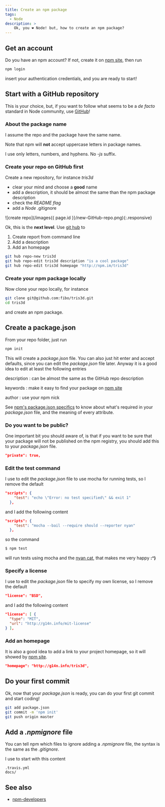 ```yaml
---
title: Create an npm package
tags:
  - Node
description: >
    Ok, you ❤ Node! but, how to create an npm package?
---
```


## Get an account

Do you have an npm account? If not, create it on [npm site][npm], then run

```bash
npm login
```

insert your authentication credentials, and you are ready to start!

## Start with a GitHub repository

This is your choice, but, if you want to follow what seems to be a *de facto* standard in Node community, use [GitHub]!

### About the package name

I assume the repo and the package have the same name.

<div class="paper warning">Note that npm will <strong>not</strong> accept uppercase letters in package names.</div>

I use only letters, numbers, and hyphens. No *-js* suffix.

### Create your repo on GitHub first

Create a new repository, for instance *tris3d*

* clear your mind and choose a **good** name
* add a description, it should be almost the same than the npm package description
* check the *README flag*
* add a *Node* .gitignore

![create repo](/images{{ page.id }}/new-GitHub-repo.png){:.responsive}

Ok, this is the **next level**. Use [git hub](https://github.com/ingydotnet/git-hub) to

1. Create report from command line
2. Add a description
3. Add an homepage

```bash
git hub repo-new tris3d
git hub repo-edit tris3d description "is a cool package"
git hub repo-edit tris3d homepage "http://npm.im/tris3d"
```

### Create your npm package locally

Now clone your repo locally, for instance

```bash
git clone git@github.com:fibo/tris3d.git
cd tris3d
```

and create an npm package.

## Create a package.json

From your repo folder, just run

```bash
npm init
```

This will create a *package.json* file. You can also just hit enter and accept defaults, since you can edit the *package.json* file later. Anyway it is a good idea to edit at least the following entries

description
: can be almost the same as the GitHub repo description

keywords
: make it easy to find your package on [npm site][npm]

author
: use your npm nick

See [npm's package.json specifics](https://docs.npmjs.com/files/package.json) to know about what's required in your *package.json* file, and the meaning of every attribute.


### Do you want to be public?

One important bit you should aware of, is that if you want to be sure that your package will not be published on the npm registry, you should add this to your *package.json* file.

```json
"private": true,
```

### Edit the test command

I use to edit the *package.json* file to use mocha for running tests, so I remove the default

```json
"scripts": {
    "test": "echo \"Error: no test specified\" && exit 1"
  },
```

and I add the following content

```json
"scripts": {
    "test": "mocha --bail --require should --reporter nyan"
  },
```

so the command

```bash
$ npm test
```

will run tests using mocha and the [nyan cat](http://www.nyan.cat/), that makes me very happy **:^)**

### Specify a license

I use to edit the *package.json* file to specify my own license, so I remove the default

```json
"license": "BSD",
```

and I add the following content

```json
"license": [ {
  "type": "MIT",
  "url": "http://g14n.info/mit-license"
} ],
```

### Add an homepage

It is also a good idea to add a link to your project homepage, so it will showed by [npm site][npm].

```json
"homepage": "http://g14n.info/tris3d",
```

## Do your first commit

Ok, now that your *package.json* is ready, you can do your first git commit and start coding!

```bash
git add package.json
git commit -m 'npm init'
git push origin master
```

## Add a *.npmignore* file

You can tell npm which files to ignore adding a *.npmignore* file, the syntax is the same as the *.gitignore*.

I use to start with this content

```
.travis.yml
docs/
```

## See also

* [npm-developers]


[npm]: https://npmjs.org/
[npm-developers]: https://docs.npmjs.com/misc/developers
[GitHub]: https://github.com/
